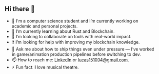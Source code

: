 ## Hi there 👋

- 🧠 I'm a computer science student and I’m currently working on academic and personal projects.
- 🌱 I’m currently learning about Rust and Blockchain.
- 🤝 I’m looking to collaborate on tools with real-world impact.
- ❓ I’m looking for help with improving my blockchain knowledge.
- 💬 Ask me about how to ship things even under pressure — I’ve worked in game/animation production pipelines before switching to dev.
- 📫 How to reach me: [LinkedIn](https://www.linkedin.com/in/lucas-ramos-a7842122b/) or lucas151004@gmail.com.
- ⚡ Fun fact: I love musical theatre.
